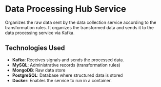 # Data Processing Hub Service

Organizes the raw data sent by the data collection service according to the transformation rules. It organizes the transformed data and sends it to the data processing service via Kafka.

## Technologies Used
- **Kafka**: Receives signals and sends the processed data.
- **MySQL**: Administrative records (transformation rules)
- **MongoDB**: Raw data store
- **PostgreSQL**: Database where structured data is stored
- **Docker**: Enables the service to run in a container.